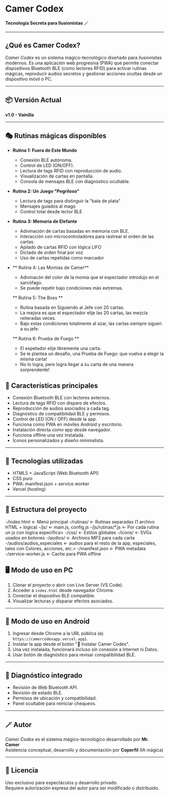 
# Camer Codex

**Tecnología Secreta para Ilusionistas** 🪄

---

## ¿Qué es Camer Codex?

*Camer Codex* es un sistema mágico-tecnológico diseñado para ilusionistas modernos. Es una aplicación web progresiva (PWA) que permite conectar dispositivos Bluetooth BLE (como lectores RFID) para activar rutinas mágicas, reproducir audios secretos y gestionar acciones ocultas desde un dispositivo móvil o PC.

---

## 📦 Versión Actual

**v1.0 - Vainilla**

---

## 🎭 Rutinas mágicas disponibles

- **Rutina 1: Fuera de Este Mundo**
  - Conexión BLE autónoma.
  - Control de LED (ON/OFF).
  - Lectura de tags RFID con reproducción de audio.
  - Visualización de cartas en pantalla.
  - Consola de mensajes BLE con diagnóstico ocultable.

- **Rutina 2: Un Juego "Pegriloso"**  
  - Lectura de tags para distinguir la "bala de plata"
  - Mensajes guiados al mago
  - Control total desde lector BLE

- **Rutina 3: Memoria de Elefante**
  - Adivinación de cartas basadas en memoria con BLE.
  - Interacción con microcontroladores para rastrear el orden de las cartas.
  - Apilado de cartas RFID con lógica LIFO
  - Dictado de orden final por voz
  - Uso de cartas repetidas como marcador

- ** Rutina 4: Las Momias de Camer**
  - Adivinacón del color de la momia que el espectador introdujo en el sarcòfago. 
  - Se puede repetir bajo condiciones màs extremas.

  ** Rutina 5: The Boss **
  - Rutina basada en Siguiendo al Jefe con 20 cartas.
  - La mejora es que el espectador elije las 20 cartas, las mezcla reiteradas veces.
  - Bajo estas condiciones totalmente al azar, las cartas siempre siguen a su jefe.

  ** Rutina 6: Prueba de Fuego **
  - El espetador elije libremente una carta.
  - Se le plantea un desafìo, una Prueba de Fuego: que vuelva a elegir la misma carta!
  - No lo logra, pero logra llegar a su carta de una manera sorprendente!

## 🌟 Características principales

- Conexión Bluetooth BLE con lectores externos.
- Lectura de tags RFID con disparo de efectos.
- Reproducción de audios asociados a cada tag.
- Diagnóstico de compatibilidad BLE y permisos.
- Control de LED (ON / OFF) desde la app.
- Funciona como PWA en móviles Android y escritorio.
- Instalación directa como app desde navegador.
- Funciona offline una vez instalada.
- Íconos personalizados y diseño minimalista.

---

## 🧪 Tecnologías utilizadas

- HTML5 + JavaScript (Web Bluetooth API)
- CSS puro
- PWA: manifest.json + service worker
- Vercel (hosting)

---
## 🧩 Estructura del proyecto

-/index.html ← Menú principal
-/rutinas/ ← Rutinas separadas (1 archivo HTML + lógica)
-/js/ ← main.js, config.js
-/js/rutinas/*.js <- Por cada rutina un js con logica especìfica>
-/css/ ← Estilos globales
-/icons/ ← SVGs usados en botones
-/audios/ ← Archivos MP3 para cada carta
-/audios/audios_especiales <- audios para el resto de la app, especiales, tales con Colores, acciones, etc.>
-/manifest.json ← PWA metadata
-/service-worker.js ← Cache para PWA offline

## 🖥️ Modo de uso en PC

1. Clonar el proyecto o abrir con Live Server (VS Code).
2. Acceder a `index.html` desde navegador Chrome.
3. Conectar el dispositivo BLE compatible.
4. Visualizar lecturas y disparar efectos asociados.

---

## 📱 Modo de uso en Android

1. Ingresar desde Chrome a la URL pública (ej: `https://camercodexapp.vercel.app`).
2. Instalar la app desde el botón "📲 Instalar Camer Codex".
3. Una vez instalada, funcionará incluso sin conexión a Internet ni Datos.
4. Usar botón de diagnóstico para revisar compatibilidad BLE.

---

## 🧰 Diagnóstico integrado

- Revisión de Web Bluetooth API.
- Revisión de estado BLE.
- Permisos de ubicación y compatibilidad.
- Panel ocultable para reiniciar chequeos.

---

## 🪄 Autor

*Camer Codex* es el sistema mágico-tecnológico desarrollado por **Mr. Camer**  
Asistencia conceptual, desarrollo y documentación por **Coperfil** (IA mágica)

---

## 📝 Licencia

Uso exclusivo para espectáculos y desarrollo privado.  
Requiere autorización expresa del autor para ser modificado o distribuido.
